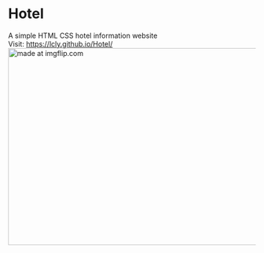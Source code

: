 # Hotel
A simple HTML CSS hotel information website
<br/>
Visit: https://lcly.github.io/Hotel/
<br/>
<img align="center" src="https://i.imgflip.com/3gr34i.gif" title="made at imgflip.com" width="800px" height="400"/></a>
